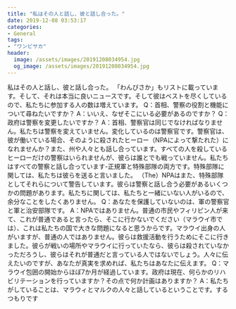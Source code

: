 ```yaml
---
title: "私はその人と話し、彼と話し合った。"
date: 2019-12-08 03:53:17
categories:
- General
tags:
- "ワンビサカ"
header:
  image: /assets/images/20191208034954.jpg
  og_image: /assets/images/20191208034954.jpg
---
```


私はその人と話し、彼と話し合った。 「わんびさか」もリストに載っています。そして、それは本当に良いニュースです。そして彼はベストを尽くしているので、私たちに参加する人の数は増えています。 Q：首相、警察の役割と機能について尋ねたいですか？ A：いいえ、なぜそこにいる必要があるのですか？ Q：政府は警察を変更したいですか？ A：首相、警察官は同じでなければなりません。私たちは警察を変えていません。変化しているのは警察官です。警察官は、彼が働いている場合、そのように殺されたヒーロー（NPAによって撃たれた）になれませんか？また、州や人々とも話し合っています。すべての人を殺しているヒーローだけの警察はいられませんが、彼らは誰とでも戦っていません。私たちはすべての警察と話し合っています-正規軍と特殊部隊の両方です。特殊部隊に関しては、私たちは彼らを送ると言いました。 （The）NPAはまた、特殊部隊としてそれらについて警告しています。彼らは警察と話し合う必要があるいくつかの問題があります。私たちに関しては、私たちと一緒にいない人がいるので、余分なことをしたくありません。 Q：あなたを保護していないのは、軍の警察官と軍と治安部隊です。 A：NPAではありません。普通の市民やフィリピン人が来て、これが普通であると言ったら、そこに行かないでください（マラウイ市では）、これは私たちの国で大きな問題になると思うからです。マラウイ出身の人がいますが、普通の人ではありません。彼らは救援活動を行うためにそこに行きました。彼らが戦いの場所やマラウイに行っていたなら、彼らは殺されていなかっただろうし、彼らはそれが普通だと言っている人ではないでしょう。人々に伝えたいのですが、あなたが真実を求めれば、私たちはあなたに伝えます。 Q：マラウイ包囲の開始からほぼ7か月が経過しています。政府は現在、何らかのリハビリテーションを行っていますか？その点で何か計画はありますか？ A：私たちがしていることは、マラウィとマルクの人々と話しているということです。するつもりです
